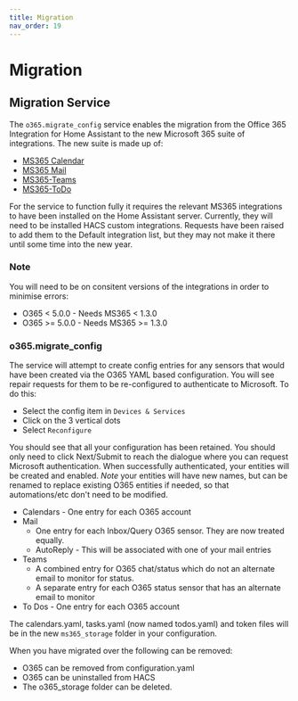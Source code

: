 ```yaml
---
title: Migration
nav_order: 19
---
```


# Migration

##  Migration Service

The `o365.migrate_config` service enables the migration from the Office 365 Integration for Home Assistant to the new Microsoft 365 suite of integrations. The new suite is made up of:
* [MS365 Calendar](https://github.com/RogerSelwyn/MS365-Calendar)
* [MS365 Mail](https://github.com/RogerSelwyn/MS365-Mail)
* [MS365-Teams](https://github.com/RogerSelwyn/MS365-Teams)
* [MS365-ToDo](https://github.com/RogerSelwyn/MS365-ToDo)

For the service to function fully it requires the relevant MS365 integrations to have been installed on the Home Assistant server. Currently, they will need to be installed HACS custom integrations. Requests have been raised to add them to the Default integration list, but they may not make it there until some time into the new year.

### Note
You will need to be on consitent versions of the integrations in order to minimise errors:
* O365 <  5.0.0 - Needs MS365 <  1.3.0
* O365 >= 5.0.0 - Needs MS365 >= 1.3.0

### o365.migrate_config
The service will attempt to create config entries for any sensors that would have been created via the O365 YAML based configuration. You will see repair requests for them to be re-configured to authenticate to Microsoft. To do this:
* Select the config item in `Devices & Services`
* Click on the 3 vertical dots
* Select `Reconfigure`

You should see that all your configuration has been retained. You should only need to click Next/Submit to reach the dialogue where you can request Microsoft authentication. When successfully authenticated, your entities will be created and enabled. *Note* your entities will have new names, but can be renamed to replace existing O365 entities if needed, so that automations/etc don't need to be modified.

* Calendars - One entry for each O365 account
* Mail
  * One entry for each Inbox/Query O365 sensor. They are now treated equally. 
  * AutoReply - This will be associated with one of your mail entries
* Teams
  * A combined entry for O365 chat/status which do not an alternate email to monitor for status. 
  * A separate entry for each O365 status sensor that has an alternate email to monitor
* To Dos - One entry for each O365 account

The calendars.yaml, tasks.yaml (now named todos.yaml) and token files will be in the new `ms365_storage` folder in your configuration. 

When you have migrated over the following can be removed:
* O365 can be removed from configuration.yaml
* O365 can be uninstalled from HACS
* The o365_storage folder can be deleted.
